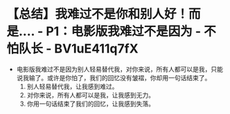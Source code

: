 # 【总结】我难过不是你和别人好！而是.... - P1：电影版我难过不是因为 - 不怕队长 - BV1uE411q7fX

-   电影版我难过不是因为别人轻易替代我，对你来说，所有人都可以是我，只能说我输了。或许是你怕了，我们的回忆没有皱褶，你却用一句话结束了。 
    1.  别人轻易替代我，让我感到难过。
    2.  对你来说，所有人都可以是我，让我感到无力。
    3.  你用一句话结束了我们的回忆，让我感到失落。